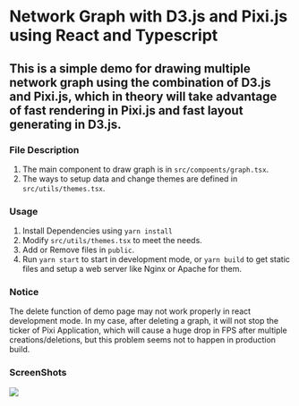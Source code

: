 # Network Graph with D3.js and Pixi.js using React and Typescript

## This is a simple demo for drawing multiple network graph using the combination of D3.js and Pixi.js, which in theory will take advantage of fast rendering in Pixi.js and fast layout generating in D3.js.

### File Description
1. The main component to draw graph is in `src/compoents/graph.tsx`.
2. The ways to setup data and change themes are defined in `src/utils/themes.tsx`.

### Usage
1. Install Dependencies using `yarn install`
2. Modify `src/utils/themes.tsx` to meet the needs.
3. Add or Remove files in `public`.
4. Run `yarn start` to start in development mode, or `yarn build` to get static files and setup a web server like Nginx or Apache for them.

### Notice
The delete function of demo page may not work properly in react development mode. In my case, after deleting a graph, it will not stop the ticker of Pixi Application, which will cause a huge drop in FPS after multiple creations/deletions, but this problem seems not to happen in production build.

### ScreenShots
![](https://i.imgur.com/kfzQbYO.gif)